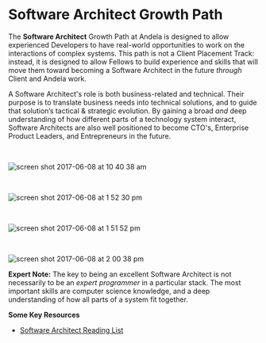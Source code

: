 # Software Architect Growth Path

The **Software Architect** Growth Path at Andela is designed to allow experienced Developers to have real-world opportunities to work on the interactions of complex systems. This path is not a Client Placement Track: instead, it is designed to allow Fellows to build experience and skills that will move them toward becoming a Software Architect in the future _through_ Client and Andela work. 

A Software Architect's role is both business-related and technical. Their purpose is to translate business needs into technical solutions, and to guide that solution’s tactical & strategic evolution. By gaining a broad _and_ deep understanding of how different parts of a technology system interact, Software Architects are also well positioned to become CTO's, Enterprise Product Leaders, and Entrepreneurs in the future. 

<br>

![screen shot 2017-06-08 at 10 40 38 am](https://user-images.githubusercontent.com/5239538/26942857-99c0bf3c-4c51-11e7-92ba-a310e84da22b.png)

<br>

![screen shot 2017-06-08 at 1 52 30 pm](https://user-images.githubusercontent.com/5239538/26942902-c159a8ce-4c51-11e7-9937-edbe70c1448a.png)

<br>

![screen shot 2017-06-08 at 1 51 52 pm](https://user-images.githubusercontent.com/5239538/26942909-c707308e-4c51-11e7-865d-680bb6998fba.png)

<br>

![screen shot 2017-06-08 at 2 00 38 pm](https://user-images.githubusercontent.com/5239538/26943250-ebccc554-4c52-11e7-8704-e4b1c1c1e11b.png)

**Expert Note:**
The key to being an excellent Software Architect is not necessarily to be an _expert programmer_ in a particular stack. The most important skills are computer science knowledge, and a deep understanding of how all parts of a system fit together.

**Some Key Resources** 
- [Software Architect Reading List](https://www.javacodegeeks.com/2014/07/you-want-to-become-an-software-architect-here-is-your-reading-list.html)
